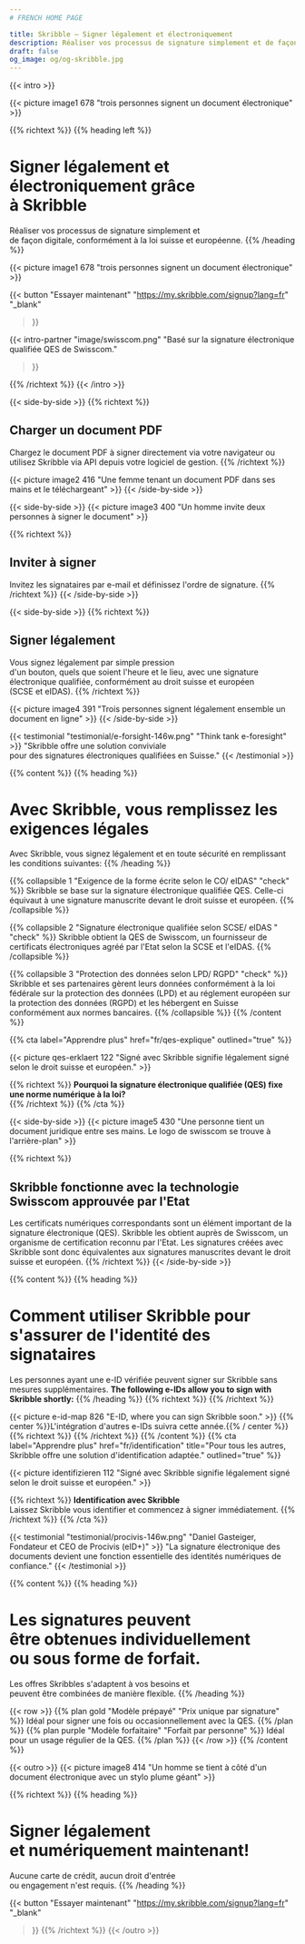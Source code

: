 ```yaml
---
# FRENCH HOME PAGE

title: Skribble – Signer légalement et électroniquement
description: Réaliser vos processus de signature simplement et de façon digitale, conformément à la loi suisse et européenne.
draft: false
og_image: og/og-skribble.jpg
---
```



[//]: # (--------------------------------------------------------------------------------------------------------------)

{{< intro >}}
<div class="hide-for-mobile">
  {{< picture image1 678 "trois personnes signent un document électronique" >}}
</div>

{{% richtext %}}
{{% heading left %}}
# Signer légalement et électroniquement grâce <br class="hide-for-mobile">à Skribble
Réaliser vos processus de signature simplement et <br class="hide-for-mobile">de façon digitale, conformément à la loi suisse et européenne.
{{% /heading %}}

<div class="hide-for-desktop">
  {{< picture image1 678 "trois personnes signent un document électronique" >}}
</div>

{{< button
  "Essayer maintenant"
  "https://my.skribble.com/signup?lang=fr"
  "_blank"
>}}

{{< intro-partner
  "image/swisscom.png"
  "Basé sur la signature électronique qualifiée QES de Swisscom."
>}}

{{% /richtext %}}
{{< /intro >}}

[//]: # (--------------------------------------------------------------------------------------------------------------)

{{< side-by-side >}}
{{% richtext %}}
## Charger un document PDF
Chargez le document PDF à signer directement via votre navigateur ou utilisez Skribble via API depuis votre logiciel de gestion.
{{% /richtext %}}

{{< picture image2 416 "Une femme tenant un document PDF dans ses mains et le téléchargeant" >}}
{{< /side-by-side >}}

[//]: # (--------------------------------------------------------------------------------------------------------------)

{{< side-by-side >}}
{{< picture image3 400 "Un homme invite deux personnes à signer le document" >}}

{{% richtext %}}
## Inviter à signer
Invitez les signataires par e-mail et définissez l'ordre de signature.
{{% /richtext %}}
{{< /side-by-side >}}

[//]: # (--------------------------------------------------------------------------------------------------------------)

{{< side-by-side >}}
{{% richtext %}}
## Signer légalement
Vous signez légalement par simple pression <br class="hide-for-mobile">d'un bouton, quels que soient l'heure et le lieu, avec une signature électronique qualifiée, conformément au droit suisse et européen <br class="hide-for-mobile">(SCSE et eIDAS).
{{% /richtext %}}

{{< picture image4 391 "Trois personnes signent légalement ensemble un document en ligne" >}}
{{< /side-by-side >}}

[//]: # (--------------------------------------------------------------------------------------------------------------)

{{< testimonial "testimonial/e-forsight-146w.png" "Think tank e-foresight" >}}
"Skribble offre une solution conviviale <br class="hide-for-mobile">pour des signatures électroniques qualifiées en Suisse."
{{< /testimonial >}}

[//]: # (--------------------------------------------------------------------------------------------------------------)

{{% content %}}
{{% heading %}}
# Avec Skribble, vous remplissez les exigences légales
Avec Skribble, vous signez légalement et en toute sécurité en remplissant les conditions suivantes:
{{% /heading %}}

{{% collapsible 1 "Exigence de la forme écrite selon le CO/ eIDAS" "check" %}}
Skribble se base sur la signature électronique qualifiée QES. Celle-ci équivaut à une signature manuscrite devant le droit suisse et européen.
{{% /collapsible %}}

{{% collapsible 2 "Signature électronique qualifiée selon SCSE/ eIDAS " "check" %}}
Skribble obtient la QES de Swisscom, un fournisseur de certificats électroniques agréé par l'Etat selon la SCSE et l'eIDAS.
{{% /collapsible %}}

{{% collapsible 3 "Protection des données selon LPD/ RGPD" "check" %}}
Skribble et ses partenaires gèrent leurs données conformément à la loi fédérale sur la protection des données (LPD) et au réglement européen sur la protection des données (RGPD) et les hébergent en Suisse conformément aux normes bancaires.
{{% /collapsible %}}
{{% /content %}}

[//]: # (--------------------------------------------------------------------------------------------------------------)

{{% cta
  label="Apprendre plus"
  href="fr/qes-explique"
  outlined="true"
%}}

{{< picture qes-erklaert 122 "Signé avec Skribble signifie légalement signé selon le droit suisse et européen." >}}

{{% richtext %}}
**Pourquoi la signature électronique qualifiée (QES) fixe une norme numérique à la loi?**<br>
{{% /richtext %}}
{{% /cta %}}

[//]: # (--------------------------------------------------------------------------------------------------------------)

{{< side-by-side >}}
{{< picture image5 430 "Une personne tient un document juridique entre ses mains. Le logo de swisscom se trouve à l'arrière-plan" >}}

{{% richtext %}}
## Skribble fonctionne avec la technologie Swisscom approuvée par l'Etat
Les certificats numériques correspondants sont un élément important de la signature électronique (QES). Skribble les obtient auprès de Swisscom, un organisme de certification reconnu par l'Etat. Les signatures créées avec Skribble sont donc équivalentes aux signatures manuscrites devant le droit suisse et européen.
{{% /richtext %}}
{{< /side-by-side >}}

[//]: # (--------------------------------------------------------------------------------------------------------------)

{{% content %}}
{{% heading %}}
# Comment utiliser Skribble pour s'assurer de l'identité des signataires
Les personnes ayant une e-ID vérifiée peuvent signer sur Skribble sans mesures supplémentaires.
**The following e-IDs allow you to sign with Skribble shortly:**
{{% /heading %}}
{{% richtext %}}
{{% /richtext %}}

{{< picture e-id-map 826 "E-ID, where you can sign Skribble soon." >}}
{{% center %}}L'intégration d'autres e-IDs suivra cette année.{{% / center %}}
{{% richtext %}}
{{% /richtext %}}
{{% /content %}}
{{% cta
  label="Apprendre plus"
  href="fr/identification"
  title="Pour tous les autres, Skribble offre une solution d'identification adaptée."
  outlined="true"
%}}

{{< picture identifizieren 112 "Signé avec Skribble signifie légalement signé selon le droit suisse et européen." >}}

{{% richtext %}}
**Identification avec Skribble**<br>
Laissez Skribble vous identifier et commencez à signer immédiatement.
{{% /richtext %}}
{{% /cta %}}

[//]: # (--------------------------------------------------------------------------------------------------------------)

{{< testimonial "testimonial/procivis-146w.png" "Daniel Gasteiger, Fondateur et CEO de Procivis (eID+)" >}}
"La signature électronique des documents devient une fonction essentielle des identités numériques de confiance."
{{< /testimonial >}}

[//]: # (--------------------------------------------------------------------------------------------------------------)

{{% content %}}
{{% heading %}}
# Les signatures peuvent <br class="hide-for-mobile">être obtenues individuellement <br class="hide-for-mobile">ou sous forme de forfait.
Les offres Skribbles s'adaptent à vos besoins et <br class="hide-for-mobile">peuvent être combinées de manière flexible.
{{% /heading %}}

{{< row >}}
{{% plan gold "Modèle prépayé" "Prix unique par signature" %}}
Idéal pour signer une fois ou occasionnellement avec la QES.
{{% /plan %}}
{{% plan purple "Modèle forfaitaire" "Forfait par personne" %}}
Idéal pour un usage régulier de la QES.
{{% /plan %}}
{{< /row >}}
{{% /content %}}

[//]: # (--------------------------------------------------------------------------------------------------------------)

{{< outro >}}
{{< picture image8 414 "Un homme se tient à côté d'un document électronique avec un stylo plume géant" >}}

{{% richtext %}}
{{% heading %}}
# Signer légalement <br class="hide-for-mobile">et numériquement maintenant!
Aucune carte de crédit, aucun droit d'entrée <br class="hide-for-mobile">ou engagement n'est requis.
{{% /heading %}}

{{< button
  "Essayer maintenant"
  "https://my.skribble.com/signup?lang=fr"
  "_blank"
>}}
{{% /richtext %}}
{{< /outro >}}
